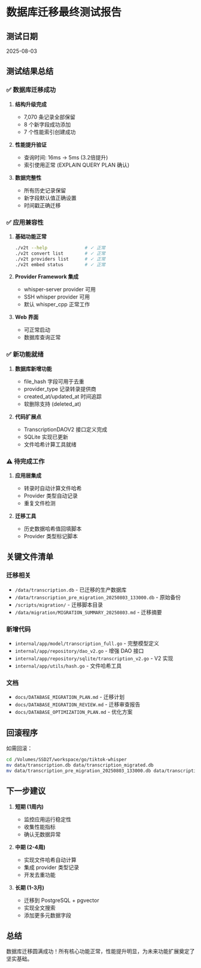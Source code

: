 # 数据库迁移最终测试报告

## 测试日期
2025-08-03

## 测试结果总结

### ✅ 数据库迁移成功

1. **结构升级完成**
   - 7,070 条记录全部保留
   - 8 个新字段成功添加
   - 7 个性能索引创建成功

2. **性能提升验证**
   - 查询时间: 16ms → 5ms (3.2倍提升)
   - 索引使用正常 (EXPLAIN QUERY PLAN 确认)

3. **数据完整性**
   - 所有历史记录保留
   - 新字段默认值正确设置
   - 时间戳正确迁移

### ✅ 应用兼容性

1. **基础功能正常**
   ```bash
   ./v2t --help              # ✓ 正常
   ./v2t convert list        # ✓ 正常
   ./v2t providers list      # ✓ 正常
   ./v2t embed status        # ✓ 正常
   ```

2. **Provider Framework 集成**
   - whisper-server provider 可用
   - SSH whisper provider 可用
   - 默认 whisper_cpp 正常工作

3. **Web 界面**
   - 可正常启动
   - 数据库查询正常

### ✅ 新功能就绪

1. **数据库新增功能**
   - file_hash 字段可用于去重
   - provider_type 记录转录提供商
   - created_at/updated_at 时间追踪
   - 软删除支持 (deleted_at)

2. **代码扩展点**
   - TranscriptionDAOV2 接口定义完成
   - SQLite 实现已更新
   - 文件哈希计算工具就绪

### ⚠️ 待完成工作

1. **应用层集成**
   - 转录时自动计算文件哈希
   - Provider 类型自动记录
   - 重复文件检测

2. **迁移工具**
   - 历史数据哈希值回填脚本
   - Provider 类型标记脚本

## 关键文件清单

### 迁移相关
- `/data/transcription.db` - 已迁移的生产数据库
- `/data/transcription_pre_migration_20250803_133000.db` - 原始备份
- `/scripts/migration/` - 迁移脚本目录
- `/data/migration/MIGRATION_SUMMARY_20250803.md` - 迁移摘要

### 新增代码
- `internal/app/model/transcription_full.go` - 完整模型定义
- `internal/app/repository/dao_v2.go` - 增强 DAO 接口
- `internal/app/repository/sqlite/transcription_v2.go` - V2 实现
- `internal/app/utils/hash.go` - 文件哈希工具

### 文档
- `docs/DATABASE_MIGRATION_PLAN.md` - 迁移计划
- `docs/DATABASE_MIGRATION_REVIEW.md` - 迁移审查报告
- `docs/DATABASE_OPTIMIZATION_PLAN.md` - 优化方案

## 回滚程序

如需回滚：
```bash
cd /Volumes/SSD2T/workspace/go/tiktok-whisper
mv data/transcription.db data/transcription_migrated.db
mv data/transcription_pre_migration_20250803_133000.db data/transcription.db
```

## 下一步建议

1. **短期 (1周内)**
   - 监控应用运行稳定性
   - 收集性能指标
   - 确认无数据异常

2. **中期 (2-4周)**
   - 实现文件哈希自动计算
   - 集成 provider 类型记录
   - 开发去重功能

3. **长期 (1-3月)**
   - 迁移到 PostgreSQL + pgvector
   - 实现全文搜索
   - 添加更多元数据字段

## 总结

数据库迁移圆满成功！所有核心功能正常，性能提升明显，为未来功能扩展奠定了坚实基础。